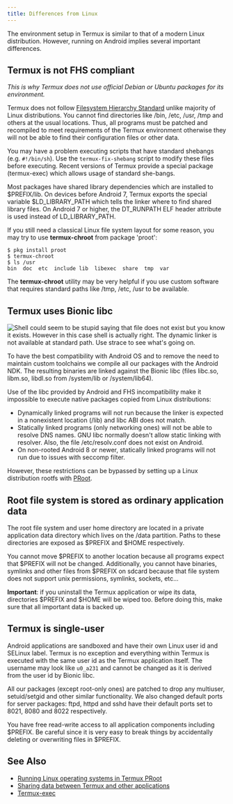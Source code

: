 ```yaml
---
title: Differences from Linux
---
```


The environment setup in Termux is similar to that of a modern Linux
distribution. However, running on Android implies several important
differences.

## Termux is not FHS compliant

*This is why Termux does not use official Debian or Ubuntu packages for
its environment.*

Termux does not follow [Filesystem Hierarchy
Standard](https://en.wikipedia.org/wiki/Filesystem_Hierarchy_Standard)
unlike majority of Linux distributions. You cannot find directories like
/bin, /etc, /usr, /tmp and others at the usual locations. Thus, all
programs must be patched and recompiled to meet requirements of the
Termux environment otherwise they will not be able to find their
configuration files or other data.

You may have a problem executing scripts that have standard shebangs
(e.g. `#!/bin/sh`). Use the `termux-fix-shebang` script to modify these
files before executing. Recent versions of Termux provide a special
package (termux-exec) which allows usage of standard she-bangs.

Most packages have shared library dependencies which are installed to
$PREFIX/lib. On devices before Android 7, Termux exports the special
variable $LD\_LIBRARY\_PATH which tells the linker where to find shared
library files. On Android 7 or higher, the DT\_RUNPATH ELF header
attribute is used instead of LD\_LIBRARY\_PATH.

If you still need a classical Linux file system layout for some reason,
you may try to use **termux-chroot** from package 'proot':
```shell
$ pkg install proot
$ termux-chroot
$ ls /usr
bin  doc  etc  include lib  libexec  share  tmp  var
```
The **termux-chroot** utility may be very helpful if you use custom
software that requires standard paths like /tmp, /etc, /usr to be
available.

## Termux uses Bionic libc

![Shell could seem to be stupid saying that file does not exist but you
know it exists. However in this case shell is actually right. The
dynamic linker is not available at standard path. Use strace to see
what's going
on.](dynlinker-issue.png "Shell could seem to be stupid saying that file does not exist but you know it exists. However in this case shell is actually right. The dynamic linker is not available at standard path. Use strace to see what's going on.")

To have the best compatibility with Android OS and to remove the need to
maintain custom toolchains we compile all our packages with the Android
NDK. The resulting binaries are linked against the Bionic libc (files
libc.so, libm.so, libdl.so from /system/lib or /system/lib64).

Use of the libc provided by Android and FHS incompatibility make it
impossible to execute native packages copied from Linux distributions:

-   Dynamically linked programs will not run because the linker is
    expected in a nonexistent location (/lib) and libc ABI does not
    match.
-   Statically linked programs (only networking ones) will not be able
    to resolve DNS names. GNU libc normally doesn't allow static linking
    with resolver. Also, the file /etc/resolv.conf does not exist on
    Android.
-   On non-rooted Android 8 or newer, statically linked programs will
    not run due to issues with seccomp filter.

  
However, these restrictions can be bypassed by setting up a Linux
distribution rootfs with [PRoot](proot).

## Root file system is stored as ordinary application data

The root file system and user home directory are located in a private
application data directory which lives on the /data partition. Paths to
these directories are exposed as $PREFIX and $HOME respectively.

You cannot move $PREFIX to another location because all programs expect
that $PREFIX will not be changed. Additionally, you cannot have
binaries, symlinks and other files from $PREFIX on sdcard because that
file system does not support unix permissions, symlinks, sockets, etc...

**Important**: if you uninstall the Termux application or wipe its data,
directories $PREFIX and $HOME will be wiped too. Before doing this, make
sure that all important data is backed up.

## Termux is single-user

Android applications are sandboxed and have their own Linux user id and
SELinux label. Termux is no exception and everything within Termux is
executed with the same user id as the Termux application itself. The
username may look like `u0_a231` and cannot be changed as it is derived
from the user id by Bionic libc.

All our packages (except root-only ones) are patched to drop any
multiuser, setuid/setgid and other similar functionality. We also
changed default ports for server packages: ftpd, httpd and sshd have
their default ports set to 8021, 8080 and 8022 respectively.

You have free read-write access to all application components including
$PREFIX. Be careful since it is very easy to break things by
accidentally deleting or overwriting files in $PREFIX.

## See Also

-   [Running Linux operating systems in Termux PRoot](proot)
-   [Sharing data between Termux and other
    applications](sharing-data)
-   [Termux-exec](termux-exec)
